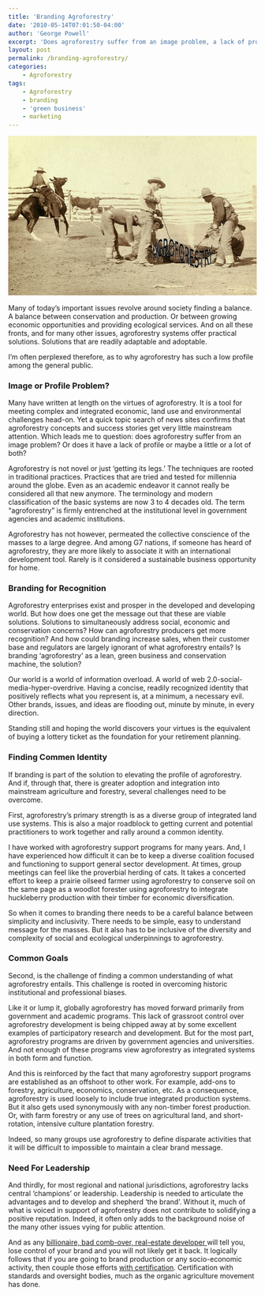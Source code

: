 ```yaml
---
title: 'Branding Agroforestry'
date: '2010-05-14T07:01:50-04:00'
author: 'George Powell'
excerpt: 'Does agroforestry suffer from an image problem, a lack of profile or maybe a little or a lot of both? If branding is part of the solution several challenges need to be overcome.'
layout: post
permalink: /branding-agroforestry/
categories:
    - Agroforestry
tags:
    - Agroforestry
    - branding
    - 'green business'
    - marketing
---
```

![Branding Agroforestry](/assets/images/brandingagroforestry.jpg)

Many of today’s important issues revolve around society finding a balance. A balance between conservation and production. Or between growing economic opportunities and providing ecological services. And on all these fronts, and for many other issues, agroforestry systems offer practical solutions. Solutions that are readily adaptable and adoptable.

I’m often perplexed therefore, as to why agroforestry has such a low profile among the general public.

### Image or Profile Problem?

Many have written at length on the virtues of agroforestry. It is a tool for meeting complex and integrated economic, land use and environmental challenges head-on. Yet a quick topic search of news sites confirms that agroforestry concepts and success stories get very little mainstream attention. Which leads me to question: does agroforestry suffer from an image problem? Or does it have a lack of profile or maybe a little or a lot of both?

Agroforestry is not novel or just ‘getting its legs.’ The techniques are rooted in traditional practices. Practices that are tried and tested for millennia around the globe. Even as an academic endeavor it cannot really be considered all that new anymore. The terminology and modern classification of the basic systems are now 3 to 4 decades old. The term “agroforestry” is firmly entrenched at the institutional level in government agencies and academic institutions.

Agroforestry has not however, permeated the collective conscience of the masses to a large degree. And among G7 nations, if someone has heard of agroforestry, they are more likely to associate it with an international development tool. Rarely is it considered a sustainable business opportunity for home.

### Branding for Recognition

Agroforestry enterprises exist and prosper in the developed and developing world. But how does one get the message out that these are viable solutions. Solutions to simultaneously address social, economic and conservation concerns? How can agroforestry producers get more recognition? And how could branding<mark class="annotation-text annotation-text-yoast" id="annotation-text-c75a452b-6e39-47b7-ba41-1557b7fadb9a"></mark> increase sales, when their customer base and regulators are largely ignorant of what agroforestry entails? Is branding ‘agroforestry’ as a lean, green business and conservation machine, the solution?

Our world is a world of information overload. A world of web 2.0-social-media-hyper-overdrive. Having a concise, readily recognized identity that positively reflects what you represent is, at a minimum, a necessary evil. Other brands, issues, and ideas are flooding out, minute by minute, in every direction.

Standing still and hoping the world discovers your virtues is the equivalent of buying a lottery ticket as the foundation for your retirement planning.

### Finding Commen Identity

If branding is part of the solution to elevating the profile of agroforestry. And if, through that, there is greater adoption and integration into mainstream agriculture and forestry, several challenges need to be overcome.

First, agroforestry’s primary strength is as a diverse group of integrated land use systems. This is also a major roadblock to getting current and potential practitioners to work together and rally around a common identity.

I have worked with agroforestry support programs for many years. And, I have experienced how difficult it can be to keep a diverse coalition focused and functioning to support general sector development. At times, group meetings can feel like the proverbial herding of cats. It takes a concerted effort to keep a prairie oilseed farmer using agroforestry to conserve soil on the same page as a woodlot forester using agroforestry to integrate huckleberry production with their timber for economic diversification.

So when it comes to branding there needs to be a careful balance between simplicity and inclusivity. There needs to be simple, easy to understand message for the masses. But it also has to be inclusive of the diversity and complexity of social and ecological underpinnings to agroforestry.

### Common Goals

Second, is the challenge of finding a common understanding of what agroforestry entails. This challenge is rooted in overcoming historic institutional and professional biases.

Like it or lump it, globally agroforestry has moved forward primarily from government and academic programs. This lack of grassroot control over agroforestry development is being chipped away at by some excellent examples of participatory research and development. But for the most part, agroforestry programs are driven by government agencies and universities. And not enough of these programs view agroforestry as integrated systems in both form and function.

And this is reinforced by the fact that many agroforestry support programs are established as an offshoot to other work. For example, add-ons to forestry, agriculture, economics, conservation, etc. As a consequence, agroforestry is used loosely to include true integrated production systems. But it also gets used synonymously with any non-timber forest production. Or, with farm forestry or any use of trees on agricultural land, and short-rotation, intensive culture plantation forestry.

Indeed, so many groups use agroforestry to define disparate activities that it will be difficult to impossible to maintain a clear brand message.

### Need For Leadership

And thirdly, for most regional and national jurisdictions, agroforestry lacks central ‘champions’ or leadership. Leadership is needed to articulate the advantages and to develop and shepherd ‘the brand’. Without it, much of what is voiced in support of agroforestry does not contribute to solidifying a positive reputation. Indeed, it often only adds to the background noise of the many other issues vying for public attention.

And as any [billionaire, bad comb-over, real-estate developer ](https://en.wikipedia.org/wiki/Donald_Trump)will tell you, lose control of your brand and you will not likely get it back. It logically follows that if you are going to brand production or any socio-economic activity, then couple those efforts [with certification](http://www.agforinsight.com/agroforestry-certification/). Certification with standards and oversight bodies, much as the organic agriculture movement has done.
